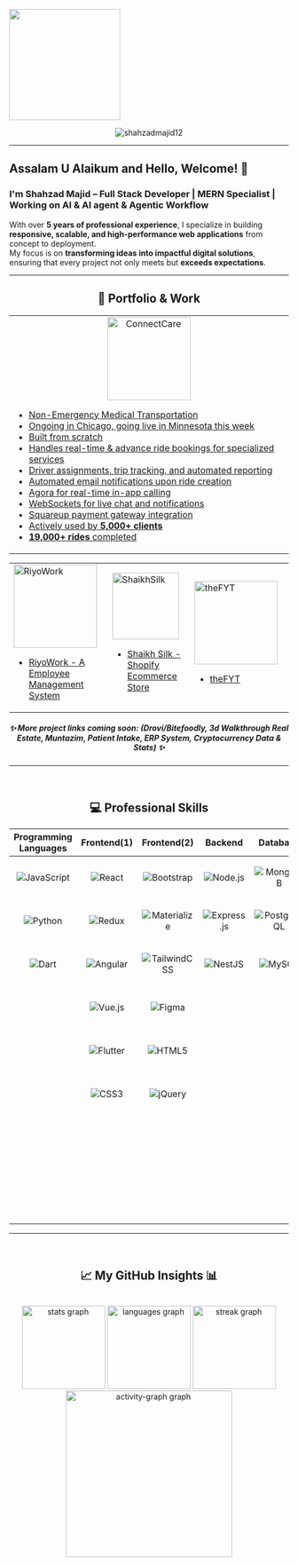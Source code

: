 
  <img height="200" src="https://media.licdn.com/dms/image/v2/D4D16AQGKaqDNgibzqw/profile-displaybackgroundimage-shrink_350_1400/B4DZflZSMhH4AY-/0/1751900300862?e=1759968000&v=beta&t=XPS3wT1Pu7JlLHL4UxunV4WMtZuYofjlDpYEIKYmJJw"  />
</div>

<p align="center"> 
  <img src="https://komarev.com/ghpvc/?username=shahzadmajid12&label=Profile%20views&color=0e75b6&style=flat" alt="shahzadmajid12" /> 
</p>

---

## Assalam U Alaikum and Hello, Welcome! 🌟  

### I'm **Shahzad Majid** – Full Stack Developer | MERN Specialist | Working on AI & AI agent & Agentic Workflow  

With over **5 years of professional experience**, I specialize in building **responsive, scalable, and high-performance web applications** from concept to deployment.  
My focus is on **transforming ideas into impactful digital solutions**, ensuring that every project not only meets but **exceeds expectations**.  
<!--
- 📌 **GitHub Repositories:** [Explore Now](https://github.com/shahzaddmajid12?tab=repositories)
-->

---


<h2 align="center"> 🚀 Portfolio & Work </h2>

<table align="center">
  <tr>
    <td align="center" width="800px">
      <a href="https://www.connectcaretrans.com/" target="_blank">
        <img src="https://connectcaretrans.net/static/media/login-logo2.5c941bfd3ae569821d01.png" alt="ConnectCare" width="150" height="150"/>
<!--         <h4>ConnectCare</h4> -->
        <ul align="left">
          <li>Non-Emergency Medical Transportation</li>
          <li>Ongoing in Chicago, going live in Minnesota this week</li>
          <li>Built from scratch</li>
          <li>Handles real-time & advance ride bookings for specialized services</li>
          <li>Driver assignments, trip tracking, and automated reporting</li>
          <li>Automated email notifications upon ride creation</li>
          <li>Agora for real-time in-app calling</li>
          <li>WebSockets for live chat and notifications</li>
          <li>Squareup payment gateway integration</li>
          <li>Actively used by <b>5,000+ clients</b></li>
          <li><b>19,000+ rides</b> completed</li>
        </ul>
      </a>
    </td>
  </tr>
</table>
<table align="center">
  <tr>
    <td width="400px">
      <a href="https://riyowork.com/" target="_blank">
        <img src="https://riyowork.com/static/media/logo.aee9c3a17666a569297d.png" alt="RiyoWork" width="150" height="150"/>
<!--         <h4>ConnectCare</h4> -->
        <ul align="left">
          <li>RiyoWork - A Employee Management System</li>
        </ul>
      </a>
    </td>
    </td>
    <td width="400px">
      <a href="https://www.shaikhsilk.com/" target="_blank">
        <img src="https://www.shaikhsilk.com/cdn/shop/files/WhatsApp_Image_2025-07-10_at_19.58.51_ccae663d.jpg?height=120&v=1752162715" alt="ShaikhSilk" width="120" height="120"/>
<!--         <h4>ConnectCare</h4> -->
        <ul align="left">
          <li>Shaikh Silk - Shopify Ecommerce Store</li>
        </ul>
      </a>
      <td width="400px">
      <a href="https://the-fyt.vercel.app/" target="_blank">
        <img src="" alt="theFYT" width="150" height="150"/>
        <ul align="left">
          <li>theFYT</li>
        </ul>
      </a>
    </td>
    
  </tr>
</table>

<h5 align="center">✨ More project links coming soon: (Drovi/Bitefoodly, 3d Walkthrough Real Estate, Muntazim, Patient Intake, ERP System, Cryptocurrency Data & Stats) ✨</h5>

---

<br clear="both">

<h2 align="center"> 💻 Professional Skills </h2>

<p align="center">

  <!-- Frameworks & Libraries 
  <a href="https://reactjs.org/"><img src="https://img.shields.io/badge/React-20232A?style=for-the-badge&logo=react&logoColor=61DAFB" /></a>
  <a href="https://redux.js.org"><img src="https://img.shields.io/badge/Redux-593D88?style=for-the-badge&logo=redux&logoColor=white" /></a>
  <a href="https://angular.io"><img src="https://img.shields.io/badge/Angular-DD0031?style=for-the-badge&logo=angular&logoColor=white" /></a>
  <a href="https://vuejs.org/"><img src="https://img.shields.io/badge/Vue.js-35495E?style=for-the-badge&logo=vue.js&logoColor=4FC08D" /></a>
  <a href="https://flutter.dev"><img src="https://img.shields.io/badge/Flutter-02569B?style=for-the-badge&logo=flutter&logoColor=white" /></a>
  <a href="https://dart.dev"><img src="https://img.shields.io/badge/Dart-0175C2?style=for-the-badge&logo=dart&logoColor=white" /></a>
  <a href="https://nestjs.com/"><img src="https://img.shields.io/badge/NestJS-E0234E?style=for-the-badge&logo=nestjs&logoColor=white" /></a>
  <a href="https://expressjs.com/"><img src="https://img.shields.io/badge/Express.js-404D59?style=for-the-badge" /></a>
  <a href="https://developer.mozilla.org/en-US/docs/Web/JavaScript"><img src="https://img.shields.io/badge/JavaScript-323330?style=for-the-badge&logo=javascript&logoColor=F7DF1E" /></a>
-->
  <!-- Languages 
  <a href="https://www.python.org/"><img src="https://img.shields.io/badge/Python-3670A0?style=for-the-badge&logo=python&logoColor=ffdd54" /></a>
  <a href="https://www.oracle.com/"><img src="https://img.shields.io/badge/Oracle-F80000?style=for-the-badge&logo=oracle&logoColor=white" /></a>
-->
  <!-- Databases 
  <a href="https://www.mongodb.com/"><img src="https://img.shields.io/badge/MongoDB-4EA94B?style=for-the-badge&logo=mongodb&logoColor=white" /></a>
  <a href="https://www.postgresql.org/"><img src="https://img.shields.io/badge/PostgreSQL-316192?style=for-the-badge&logo=postgresql&logoColor=white" /></a>
-->
  <!-- Cloud & Hosting 
  <a href="https://aws.amazon.com/"><img src="https://img.shields.io/badge/AWS-FF9900?style=for-the-badge&logo=amazonaws&logoColor=white" /></a>
  <a href="https://firebase.google.com/"><img src="https://img.shields.io/badge/Firebase-039BE5?style=for-the-badge&logo=firebase" /></a>
  <a href="https://heroku.com"><img src="https://img.shields.io/badge/Heroku-430098?style=for-the-badge&logo=heroku&logoColor=white" /></a>
-->
  <!-- UI / Design 
  <a href="https://getbootstrap.com/"><img src="https://img.shields.io/badge/Bootstrap-563D7C?style=for-the-badge&logo=bootstrap&logoColor=white" /></a>
  <a href="https://materializecss.com/"><img src="https://img.shields.io/badge/Materialize-E91E63?style=for-the-badge&logo=material-design&logoColor=white" /></a>
  <a href="https://tailwindcss.com/"><img src="https://img.shields.io/badge/Tailwind_CSS-38B2AC?style=for-the-badge&logo=tailwind-css&logoColor=white" /></a>
  <a href="https://www.figma.com/"><img src="https://img.shields.io/badge/Figma-F24E1E?style=for-the-badge&logo=figma&logoColor=white" /></a>
-->
  <!-- Data Science / ML 
  <a href="https://pandas.pydata.org/"><img src="https://img.shields.io/badge/Pandas-150458?style=for-the-badge&logo=pandas&logoColor=white" /></a>
  <a href="https://seaborn.pydata.org/"><img src="https://img.shields.io/badge/Seaborn-3776AB?style=for-the-badge&logo=python&logoColor=white" /></a>
  <a href="https://pytorch.org/"><img src="https://img.shields.io/badge/PyTorch-EE4C2C?style=for-the-badge&logo=pytorch&logoColor=white" /></a>
  <a href="https://www.tensorflow.org/"><img src="https://img.shields.io/badge/TensorFlow-FF6F00?style=for-the-badge&logo=tensorflow&logoColor=white" /></a>
  <a href="https://opencv.org/"><img src="https://img.shields.io/badge/OpenCV-5C3EE8?style=for-the-badge&logo=opencv&logoColor=white" /></a>
-->

  <!-- Tools 
  <a href="https://git-scm.com/"><img src="https://img.shields.io/badge/Git-F05032?style=for-the-badge&logo=git&logoColor=white" /></a>
  <a href="https://graphql.org/"><img src="https://img.shields.io/badge/GraphQL-E10098?style=for-the-badge&logo=graphql&logoColor=white" /></a>
  <a href="https://postman.com/"><img src="https://img.shields.io/badge/Postman-FF6C37?style=for-the-badge&logo=postman&logoColor=white" /></a>
  <a href="https://webpack.js.org/"><img src="https://img.shields.io/badge/Webpack-8DD6F9?style=for-the-badge&logo=webpack&logoColor=black" /></a>
  <a href="https://www.chartjs.org/"><img src="https://img.shields.io/badge/Chart.js-FF6384?style=for-the-badge&logo=chartdotjs&logoColor=white" /></a>
-->
</p>


| **Programming Languages** | **Frontend(1)** | **Frontend(2)** | **Backend** | **Database** | **Others** |
| ------------------------ | --------------------- | --------------------- | ---------------- | --------------- | -------------- |
| <p align="center">![JavaScript](https://img.shields.io/badge/JavaScript-F7DF1E?style=flat-square&logo=JavaScript&logoColor=white)</p> | <p align="center">![React](https://img.shields.io/badge/-React-61DAFB?style=flat-square&logo=react&logoColor=000000)</p> | <p align="center">![Bootstrap](https://img.shields.io/badge/-Bootstrap-563D7C?style=flat-square&logo=Bootstrap&logoColor=white)</p> | <p align="center">![Node.js](https://img.shields.io/badge/Node.js-339933?style=flat-square&logo=node.js&logoColor=white)</p> | <p align="center">![MongoDB](https://img.shields.io/badge/-MongoDB-green?style=flat-square&logo=mongodb&logoColor=ffffff)</p> | <p align="center">![Git](https://img.shields.io/badge/-Git-%23F05032?style=flat-square&logo=git&logoColor=%23ffffff)</p> |
| <p align="center">![Python](https://img.shields.io/badge/Python-3776AB?style=flat-square&logo=Python&logoColor=white)</p> | <p align="center">![Redux](https://img.shields.io/badge/Redux-593D88?style=flat-square&logo=redux&logoColor=white)</p> | <p align="center">![Materialize](https://img.shields.io/badge/Materialize-E91E63?style=flat-square&logo=material-design&logoColor=white)</p> | <p align="center">![Express.js](https://img.shields.io/badge/Express.js-%23404d59.svg?style=flat-square&logo=express&logoColor=%2361DAFB)</p> | <p align="center">![PostgreSQL](https://img.shields.io/badge/PostgreSQL-316192?style=flat-square&logo=postgresql&logoColor=white)</p> | <p align="center">![GitHub](https://img.shields.io/badge/-GitHub-181717?style=flat-square&logo=github)</p> |
| <p align="center">![Dart](https://img.shields.io/badge/Dart-0175C2?style=flat-square&logo=dart&logoColor=white)</p> | <p align="center">![Angular](https://img.shields.io/badge/-Angular-DD0031?style=flat-square&logo=angular)</p> | <p align="center">![TailwindCSS](https://img.shields.io/badge/Tailwind_CSS-38B2AC?style=flat-square&logo=tailwind-css&logoColor=white)</p> | <p align="center">![NestJS](https://img.shields.io/badge/NestJS-E0234E?style=flat-square&logo=nestjs&logoColor=white)</p> | <p align="center">![MySQL](https://img.shields.io/badge/MySQL-000000?style=flat-square&logo=MySQL&logoColor=white)</p> | <p align="center">![GraphQL](https://img.shields.io/badge/GraphQL-E10098?style=flat-square&logo=graphql&logoColor=white)</p> |
|  | <p align="center">![Vue.js](https://img.shields.io/badge/Vue.js-35495E?style=flat-square&logo=vue.js&logoColor=4FC08D)</p> | <p align="center">![Figma](https://img.shields.io/badge/Figma-F24E1E?style=flat-square&logo=figma&logoColor=white)</p> | | | <p align="center">![Postman](https://img.shields.io/badge/Postman-FF6C37?style=flat-square&logo=postman&logoColor=white)</p> |
|  | <p align="center">![Flutter](https://img.shields.io/badge/Flutter-02569B?style=flat-square&logo=flutter&logoColor=white)</p> | <p align="center">![HTML5](https://img.shields.io/badge/-HTML5-%23E44D27?style=flat-square&logo=html5&logoColor=ffffff)</p> | | | <p align="center">![Webpack](https://img.shields.io/badge/Webpack-8DD6F9?style=flat-square&logo=webpack&logoColor=black)</p> |
|  | <p align="center">![CSS3](https://img.shields.io/badge/-CSS3-%231572B6?style=flat-square&logo=css3)</p> | <p align="center">![jQuery](https://img.shields.io/badge/jQuery-%230769AD.svg?style=flat-square&logo=jquery&logoColor=white)</p> | | | <p align="center">![Chart.js](https://img.shields.io/badge/Chart.js-FF6384?style=flat-square&logo=chartdotjs&logoColor=white)</p> |
|  | | | | | <p align="center">![AWS](https://img.shields.io/badge/AWS-FF9900?style=flat-square&logo=amazonaws&logoColor=white)</p> |
|  | | | | | <p align="center">![Firebase](https://img.shields.io/badge/Firebase-039BE5?style=flat-square&logo=firebase)</p> |
|  | | | | | <p align="center">![Heroku](https://img.shields.io/badge/Heroku-430098?style=flat-square&logo=heroku&logoColor=white)</p> |


---

<br clear="both">

<h2 align="center"> 📈 My GitHub Insights 📊</h2>

<br clear="both">

<div align="center">
  <img src="https://github-readme-stats.vercel.app/api?username=shahzaddmajid12&hide_title=false&hide_rank=false&show_icons=true&include_all_commits=true&count_private=true&disable_animations=false&theme=discord_old_blurple&locale=en&hide_border=true&order=1" height="150" alt="stats graph"  />
  <img src="https://github-readme-stats.vercel.app/api/top-langs?username=shahzaddmajid12&locale=en&hide_title=false&layout=compact&card_width=320&langs_count=12&theme=discord_old_blurple&hide_border=true&order=2" height="150" alt="languages graph"  />
  <img src="https://streak-stats.demolab.com?user=shahzaddmajid12&locale=en&mode=daily&theme=discord_old_blurple&hide_border=true&border_radius=5&order=3&card_width=800" height="150" alt="streak graph"  />
  <img src="https://github-readme-activity-graph.vercel.app/graph?username=shahzaddmajid12&bg_color=000000&color=00f9ff&line=00f9ff&point=ffffff&area=true&hide_border=true&radius=16&order=5" height="300" alt="activity-graph graph"  />
</div>
